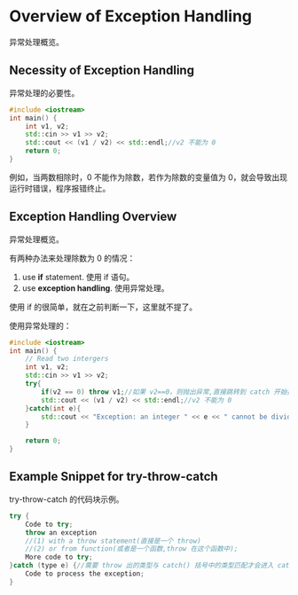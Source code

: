 # Overview of Exception Handling

异常处理概览。

## Necessity of Exception Handling

异常处理的必要性。

~~~C++
#include <iostream>
int main() {
	int v1, v2;
	std::cin >> v1 >> v2;
	std::cout << (v1 / v2) << std::endl;//v2 不能为 0
	return 0;
}
~~~

例如，当两数相除时，0 不能作为除数，若作为除数的变量值为 0，就会导致出现运行时错误，程序报错终止。

## Exception Handling Overview

异常处理概览。

有两种办法来处理除数为 0 的情况：

1. use **if** statement. 使用 if 语句。
2. use **exception handling**. 使用异常处理。

使用 if 的很简单，就在之前判断一下，这里就不提了。

使用异常处理的：

~~~C++
#include <iostream>
int main() {
	// Read two intergers
	int v1, v2;
	std::cin >> v1 >> v2;
	try{
        if(v2 == 0) throw v1;//如果 v2==0，则抛出异常,直接跳转到 catch 开始执行
		std::cout << (v1 / v2) << std::endl;//v2 不能为 0
    }catch(int e){
        std::cout << "Exception: an integer " << e << " cannot be divided by zero" << std::endl;
    }

	return 0;
}
~~~

## Example Snippet for try-throw-catch

try-throw-catch 的代码块示例。

~~~C++
try {
	Code to try;
	throw an exception
	//(1) with a throw statement(直接是一个 throw) 
	//(2) or from function(或者是一个函数,throw 在这个函数中);
	More code to try;
}catch (type e) {//需要 throw 出的类型与 catch() 括号中的类型匹配才会进入 catch 中执行代码
	Code to process the exception;
}
~~~


